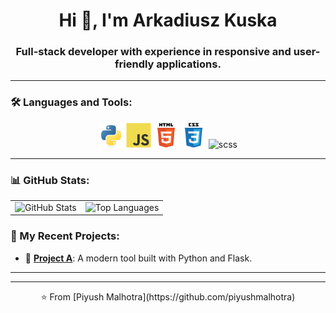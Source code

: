 <h1 align="center">Hi 👋, I'm Arkadiusz Kuska</h1>
<h3 align="center">Full-stack developer with experience in responsive and user-friendly applications.</h3>

---

### 🛠️ Languages and Tools:
<p align="center">
  <img src="https://raw.githubusercontent.com/devicons/devicon/master/icons/python/python-original.svg" alt="python" width="40" height="40"/>
  <img src="https://raw.githubusercontent.com/devicons/devicon/master/icons/javascript/javascript-original.svg" alt="javascript" width="40" height="40"/>
  <img src="https://raw.githubusercontent.com/devicons/devicon/master/icons/html5/html5-original-wordmark.svg" alt="html5" width="40" height="40"/>
  <img src="https://raw.githubusercontent.com/devicons/devicon/master/icons/css3/css3-original-wordmark.svg" alt="css3" width="40" height="40"/>
  <img src="https://raw.githubusercontent.com/devicons/devicon/master/icons/php/sass-original.svg" alt="scss" width="40" height="40"/>
</p>

---

### 📊 GitHub Stats:

<div align="center">
  <table>
    <tr>
      <td>
        <img src="https://github-readme-stats.vercel.app/api?username=arogoat&show_icons=true&locale=en&theme=tokyonight" alt="GitHub Stats" width="420"/>
      </td>
      <td>
        <img src="https://github-readme-stats.vercel.app/api/top-langs?username=arogoat&show_icons=true&locale=en&layout=compact&theme=tokyonight" alt="Top Languages" width="320"/>
      </td>
    </tr>
  </table>
</div>

### 🚀 My Recent Projects:
- 🔗 [**Project A**](https://github.com/piyushmalhotra/project-a): A modern tool built with Python and Flask.

---


---

<p align="center">⭐️ From [Piyush Malhotra](https://github.com/piyushmalhotra)</p>
